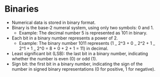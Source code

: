 # Binaries

- Numerical data is stored in binary format.
- Binary is the base-2 numeral system, using only two symbols: 0 and 1.
  - Example: The decimal number 5 is represented as 101 in binary.
- Each bit in a binary number represents a power of 2.
  - Example: The binary number 1011 represents (1 _ 2^3 + 0 _ 2^2 + 1 _ 2^1 + 1 _ 2^0 = 8 + 0 + 2 + 1 = 11) in decimal.
- Least significant bit (LSB): the last bit in a binary number, indicating whether the number is even (0) or odd (1).
- Sign bit: the first bit in a binary number, indicating the sign of the number in signed binary representations (0 for positive, 1 for negative).
